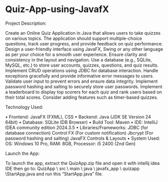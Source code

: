# Quiz-App-using-JavafX

Project Description: 

Create an Online Quiz Application in Java that allows users to take quizzes on various topics. The application should support multiple-choice questions, track user progress, and provide feedback on quiz performance.
Design a user-friendly interface using JavaFX, Swing or any other language as per your choice for a smooth user experience.
Ensure clarity and consistency in the layout and navigation.
Use a database (e.g., SQLite, MySQL, etc.) to store user accounts, quizzes, questions, and quiz
results. Implement CRUD operations using JDBC for database interaction.
Handle exceptions gracefully and provide informative error messages to users. Validate user input to prevent errors and ensure data integrity.
Implement password hashing and salting to securely store user passwords.
Implement a leaderboard to display top scorers for each quiz and rank users based on their total scores. Consider adding features such as timer-based quizzes.

Technology Used:

•	Frontend: JavaFX (FXML), CSS
•	Backend: Java (JDK SE Version 24 64bit)
•	Database: SQLite (DB Browser)
•	Build Tool: Maven
•	IDE: IntelliJ IDEA community edition 2024.3.5
•	Libraries/Frameworks:
	  JDBC (for database connection)
	  Control FX (For custom notification)
	  Jbcrypt (For password hashing and salting)
	  JavaFX Controls & Layouts
• System Used: OS: Windows 10 Pro, RAM: 8GB, Processor: i5 2400 (2nd Gen) 


Launch the App:

To launch the app, extract the QuizApp.zip file and open it with intellij idea IDE then go to: QuizApp \ src \ main \ java \ javafx_app \ quizapp \StartApp.java
and run this “StartApp.java” file.
